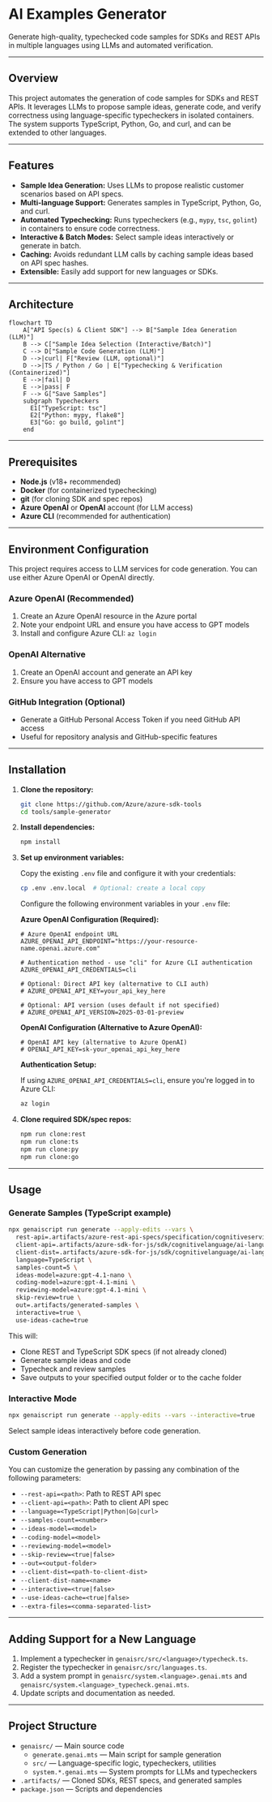 # AI Examples Generator

Generate high-quality, typechecked code samples for SDKs and REST APIs in multiple languages using LLMs and automated verification.

---

## Overview

This project automates the generation of code samples for SDKs and REST APIs. It leverages LLMs to propose sample ideas, generate code, and verify correctness using language-specific typecheckers in isolated containers. The system supports TypeScript, Python, Go, and curl, and can be extended to other languages.

---

## Features

- **Sample Idea Generation:** Uses LLMs to propose realistic customer scenarios based on API specs.
- **Multi-language Support:** Generates samples in TypeScript, Python, Go, and curl.
- **Automated Typechecking:** Runs typecheckers (e.g., `mypy`, `tsc`, `golint`) in containers to ensure code correctness.
- **Interactive & Batch Modes:** Select sample ideas interactively or generate in batch.
- **Caching:** Avoids redundant LLM calls by caching sample ideas based on API spec hashes.
- **Extensible:** Easily add support for new languages or SDKs.

---

## Architecture

```mermaid
flowchart TD
    A["API Spec(s) & Client SDK"] --> B["Sample Idea Generation (LLM)"]
    B --> C["Sample Idea Selection (Interactive/Batch)"]
    C --> D["Sample Code Generation (LLM)"]
    D -->|curl| F["Review (LLM, optional)"]
    D -->|TS / Python / Go | E["Typechecking & Verification (Containerized)"]
    E -->|fail| D
    E -->|pass| F
    F --> G["Save Samples"]
    subgraph Typecheckers
      E1["TypeScript: tsc"]
      E2["Python: mypy, flake8"]
      E3["Go: go build, golint"]
    end
```

---

## Prerequisites

- **Node.js** (v18+ recommended)
- **Docker** (for containerized typechecking)
- **git** (for cloning SDK and spec repos)
- **Azure OpenAI** or **OpenAI** account (for LLM access)
- **Azure CLI** (recommended for authentication)

---

## Environment Configuration

This project requires access to LLM services for code generation. You can use either Azure OpenAI or OpenAI directly.

### Azure OpenAI (Recommended)
1. Create an Azure OpenAI resource in the Azure portal
2. Note your endpoint URL and ensure you have access to GPT models
3. Install and configure Azure CLI: `az login`

### OpenAI Alternative
1. Create an OpenAI account and generate an API key
2. Ensure you have access to GPT models

### GitHub Integration (Optional)
- Generate a GitHub Personal Access Token if you need GitHub API access
- Useful for repository analysis and GitHub-specific features

---

## Installation

1. **Clone the repository:**
   ```sh
   git clone https://github.com/Azure/azure-sdk-tools
   cd tools/sample-generator
   ```

2. **Install dependencies:**
   ```sh
   npm install
   ```

3. **Set up environment variables:**
   
   Copy the existing `.env` file and configure it with your credentials:
   ```sh
   cp .env .env.local  # Optional: create a local copy
   ```
   
   Configure the following environment variables in your `.env` file:

   **Azure OpenAI Configuration (Required):**
   ```env
   # Azure OpenAI endpoint URL
   AZURE_OPENAI_API_ENDPOINT="https://your-resource-name.openai.azure.com"
   
   # Authentication method - use "cli" for Azure CLI authentication
   AZURE_OPENAI_API_CREDENTIALS=cli
   
   # Optional: Direct API key (alternative to CLI auth)
   # AZURE_OPENAI_API_KEY=your_api_key_here
   
   # Optional: API version (uses default if not specified)
   # AZURE_OPENAI_API_VERSION=2025-03-01-preview
   ```

   **OpenAI Configuration (Alternative to Azure OpenAI):**
   ```env
   # OpenAI API key (alternative to Azure OpenAI)
   # OPENAI_API_KEY=sk-your_openai_api_key_here
   ```

   **Authentication Setup:**
   
   If using `AZURE_OPENAI_API_CREDENTIALS=cli`, ensure you're logged in to Azure CLI:
   ```sh
   az login
   ```

4. **Clone required SDK/spec repos:**
   ```sh
   npm run clone:rest
   npm run clone:ts
   npm run clone:py
   npm run clone:go
   ```

---

## Usage

### Generate Samples (TypeScript example)

```sh
npx genaiscript run generate --apply-edits --vars \
  rest-api=.artifacts/azure-rest-api-specs/specification/cognitiveservices/Language.AnalyzeText \
  client-api=.artifacts/azure-sdk-for-js/sdk/cognitivelanguage/ai-language-text/review \
  client-dist=.artifacts/azure-sdk-for-js/sdk/cognitivelanguage/ai-language-text/azure-ai-language-text-1.1.0.tgz \ client-dist-name=@azure/ai-language-text language=TypeScript \
  language=TypeScript \
  samples-count=5 \
  ideas-model=azure:gpt-4.1-nano \
  coding-model=azure:gpt-4.1-mini \
  reviewing-model=azure:gpt-4.1-mini \
  skip-review=true \
  out=.artifacts/generated-samples \
  interactive=true \
  use-ideas-cache=true
```

This will:
- Clone REST and TypeScript SDK specs (if not already cloned)
- Generate sample ideas and code
- Typecheck and review samples
- Save outputs to your specified output folder or to the cache folder

### Interactive Mode

```sh
npx genaiscript run generate --apply-edits --vars --interactive=true
```
Select sample ideas interactively before code generation.

### Custom Generation

You can customize the generation by passing any combination of the following parameters:

- `--rest-api=<path>`: Path to REST API spec
- `--client-api=<path>`: Path to client API spec
- `--language=<TypeScript|Python|Go|curl>`
- `--samples-count=<number>`
- `--ideas-model=<model>`
- `--coding-model=<model>`
- `--reviewing-model=<model>`
- `--skip-review=<true|false>`
- `--out=<output-folder>`
- `--client-dist=<path-to-client-dist>`
- `--client-dist-name=<name>`
- `--interactive=<true|false>`
- `--use-ideas-cache=<true|false>`
- `--extra-files=<comma-separated-list>`

---

## Adding Support for a New Language

1. Implement a typechecker in `genaisrc/src/<language>/typecheck.ts`.
2. Register the typechecker in `genaisrc/src/languages.ts`.
3. Add a system prompt in `genaisrc/system.<language>.genai.mts` and `genaisrc/system.<language>_typecheck.genai.mts`.
4. Update scripts and documentation as needed.

---

## Project Structure

- `genaisrc/` — Main source code
  - `generate.genai.mts` — Main script for sample generation
  - `src/` — Language-specific logic, typecheckers, utilities
  - `system.*.genai.mts` — System prompts for LLMs and typecheckers
- `.artifacts/` — Cloned SDKs, REST specs, and generated samples
- `package.json` — Scripts and dependencies